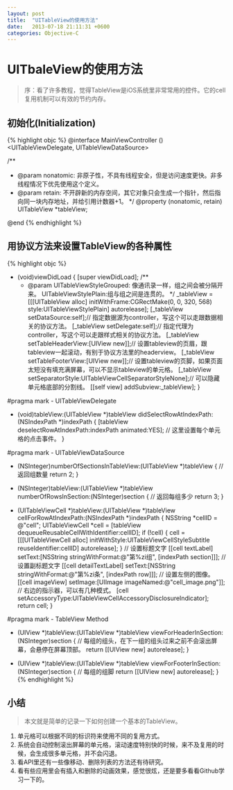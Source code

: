 ```yaml
---
layout: post
title:  "UITableView的使用方法"
date:   2013-07-18 21:11:31 +0600
categories: Objective-C
---
```


# UITbaleView的使用方法

> 序：看了许多教程，觉得TableView是iOS系统里非常常用的控件。它的cell复用机制可以有效的节约内存。

## 初始化(Initialization)

{% highlight objc %}
@interface MainViewController () <UITableViewDelegate, UITableViewDataSource>

/**
 *  @param nonatomic: 非原子性，不具有线程安全，但是访问速度更快。非多线程情况下优先使用这个定义。
 *  @param retain: 不开辟新的内存空间，其它对象只会生成一个指针，然后指向同一块内存地址，并给引用计数器+1。
 */
@property (nonatomic, retain) UITableView *tableView;

@end
{% endhighlight %}

## 用协议方法来设置TableView的各种属性
{% highlight objc %} 
- (void)viewDidLoad {
    [super viewDidLoad];
	/**
 	 *  @param UITableViewStyleGrouped: 像通讯录一样，组之间会被分隔开来。 UITableViewStylePlain:组与组之间是连贯的。
 	 */
    _tableView = [[[UITableView alloc] initWithFrame:CGRectMake(0, 0, 320, 568) style:UITableViewStylePlain] autorelease];
    [_tableView setDataSource:self];// 指定数据源为controller，写这个可以走跟数据相关的协议方法。
    [_tableView setDelegate:self];// 指定代理为controller，写这个可以走跟样式相关的协议方法。
    [_tableView setTableHeaderView:[UIView new]];// 设置tableview的页眉，跟tableview一起滚动，有别于协议方法里的headerview。
    [_tableView setTableFooterView:[UIView new]];// 设置tableview的页脚，如果页面太短没有填充满屏幕，可以不显示tableview的单元格。
    [_tableView setSeparatorStyle:UITableViewCellSeparatorStyleNone];// 可以隐藏单元格底部的分割线。
    [[self view] addSubview:_tableView];
}

#pragma mark - UITableViewDelegate
- (void)tableView:(UITableView *)tableView didSelectRowAtIndexPath:(NSIndexPath *)indexPath {
    [tableView deselectRowAtIndexPath:indexPath animated:YES];
    // 这里设置每个单元格的点击事件。
}

#pragma mark - UITableViewDataSource
- (NSInteger)numberOfSectionsInTableView:(UITableView *)tableView {
    // 返回组数量
    return 2;
}

- (NSInteger)tableView:(UITableView *)tableView numberOfRowsInSection:(NSInteger)section {
    // 返回每组多少
    return 3;
}

- (UITableViewCell *)tableView:(UITableView *)tableView cellForRowAtIndexPath:(NSIndexPath *)indexPath {
    NSString *cellID = @"cell";
    UITableViewCell *cell = [tableView dequeueReusableCellWithIdentifier:cellID];
    if (!cell) {
        cell = [[[UITableViewCell alloc] initWithStyle:UITableViewCellStyleSubtitle reuseIdentifier:cellID] autorelease];
    }
    // 设置标题文字
    [[cell textLabel] setText:[NSString stringWithFormat:@"第%zi组", [indexPath section]]];
    // 设置副标题文字
    [[cell detailTextLabel] setText:[NSString stringWithFormat:@"第%zi条", [indexPath row]]];
    // 设置左侧的图像。
    [[cell imageView] setImage:[UIImage imageNamed:@"cell_image.png"]];
    // 右边的指示器，可以有几种模式。
    [cell setAccessoryType:UITableViewCellAccessoryDisclosureIndicator];
    return cell;
}

#pragma mark - TableView Method
- (UIView *)tableView:(UITableView *)tableView viewForHeaderInSection:(NSInteger)section {
    // 每组的组头，在下一组的组头过来之前不会滚出屏幕，会悬停在屏幕顶部。
    return [[UIView new] autorelease];
}

- (UIView *)tableView:(UITableView *)tableView viewForFooterInSection:(NSInteger)section {
    // 每组的组脚
    return [[UIView new] autorelease];
}
{% endhighlight %}

## 小结

> 本文就是简单的记录一下如何创建一个基本的TableView。

1. 单元格可以根据不同的标识符来使用不同的复用方式。
2. 系统会自动控制滚出屏幕的单元格，滚动速度特别快的时候，来不及复用的时候，会生成很多单元格，并不会闪退。
3. 看API里还有一些像移动、删除列表的方法还有待研究。
4. 看有些应用里会有插入和删除的动画效果，感觉很炫，还是要多看看Github学习一下的。
